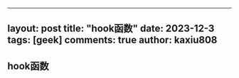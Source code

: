 
---
layout: post
title: "hook函数"
date:   2023-12-3
tags: [geek]
comments: true
author: kaxiu808  
---
## hook函数

```python

```


<!--stackedit_data:
eyJoaXN0b3J5IjpbNjEzMDM5MDk5LDUxMDgzMjkyNyw2NTA4Nz
IyOTJdfQ==
-->